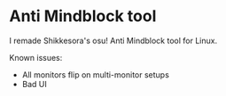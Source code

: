 # Anti Mindblock tool
I remade Shikkesora's osu! Anti Mindblock tool for Linux.

Known issues:
- All monitors flip on multi-monitor setups
- Bad UI
